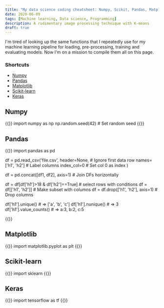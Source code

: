 ```yaml
---
title: "My data science coding cheatsheet: Numpy, Scikit, Pandas, Matplotlib, Keras"
date: 2020-06-09
tags: [Machine learning, Data science, Programming]
description: A rudimentary image processing technique with K-means
draft: true
---
```


I'm tired of looking up the same functions that I repeatedly use for my machine learning pipeline for loading, pre-processing, training and evaluating models. Now I'm on a mission to compile them all on this page.

### Shortcuts

- [Numpy](#numpy)
- [Pandas](#pandas)
- [Matplotlib](#matplotlib)
- [Scikit-learn](#scikit-learn)
- [Keras](#keras)

## Numpy
{{<highlight python>}}
import numpy as np
np.random.seed(42)  # Set random seed
{{</highlight>}}

## Pandas
{{<highlight python>}}
import pandas as pd

df = pd.read_csv('file.csv', 
    header=None,        # Ignore first data row
    names=['h1', 'h2']  # Label columns
    index_col=0         # Set col 0 as index
)

df = pd.concat([df1, df2], axis=1) # Join DFs horizontally

df = df[df['h1']>18 & df['h2']==True]  # select rows with conditions
df = df[['h1', 'h2']]                  # Make subset with columns
df = df.drop(['h1', 'h2'], axis=1)     # Drop columns

df['h1'].unique()       # => ['a', 'b', 'c']
df['h1'].nunique()      # => 3
df['h1'].value_counts() # => a:3, b:2, c:5

{{</highlight>}}

## Matplotlib
{{<highlight python>}}
import matplotlib.pyplot as plt
{{</highlight>}}

## Scikit-learn
{{<highlight python>}}
import sklearn
{{</highlight>}}

## Keras
{{<highlight python>}}
import tensorflow as tf
{{</highlight>}}
